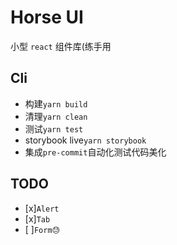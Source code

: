 # Horse UI

小型 `react` 组件库(练手用

## Cli

- 构建`yarn build`
- 清理`yarn clean`
- 测试`yarn test`
- storybook live`yarn storybook`
- 集成`pre-commit`自动化测试代码美化

## TODO

- [x]`Alert`
- [x]`Tab`
- [ ]`Form😓`
